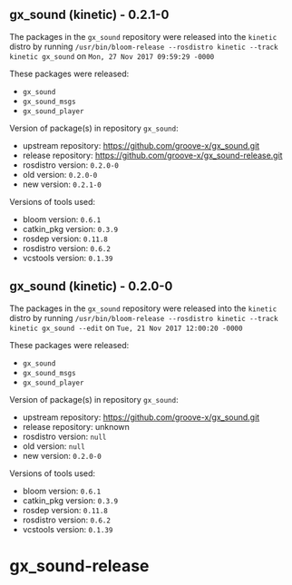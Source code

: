 ## gx_sound (kinetic) - 0.2.1-0

The packages in the `gx_sound` repository were released into the `kinetic` distro by running `/usr/bin/bloom-release --rosdistro kinetic --track kinetic gx_sound` on `Mon, 27 Nov 2017 09:59:29 -0000`

These packages were released:
- `gx_sound`
- `gx_sound_msgs`
- `gx_sound_player`

Version of package(s) in repository `gx_sound`:

- upstream repository: https://github.com/groove-x/gx_sound.git
- release repository: https://github.com/groove-x/gx_sound-release.git
- rosdistro version: `0.2.0-0`
- old version: `0.2.0-0`
- new version: `0.2.1-0`

Versions of tools used:

- bloom version: `0.6.1`
- catkin_pkg version: `0.3.9`
- rosdep version: `0.11.8`
- rosdistro version: `0.6.2`
- vcstools version: `0.1.39`


## gx_sound (kinetic) - 0.2.0-0

The packages in the `gx_sound` repository were released into the `kinetic` distro by running `/usr/bin/bloom-release --rosdistro kinetic --track kinetic gx_sound --edit` on `Tue, 21 Nov 2017 12:00:20 -0000`

These packages were released:
- `gx_sound`
- `gx_sound_msgs`
- `gx_sound_player`

Version of package(s) in repository `gx_sound`:

- upstream repository: https://github.com/groove-x/gx_sound.git
- release repository: unknown
- rosdistro version: `null`
- old version: `null`
- new version: `0.2.0-0`

Versions of tools used:

- bloom version: `0.6.1`
- catkin_pkg version: `0.3.9`
- rosdep version: `0.11.8`
- rosdistro version: `0.6.2`
- vcstools version: `0.1.39`


# gx_sound-release
